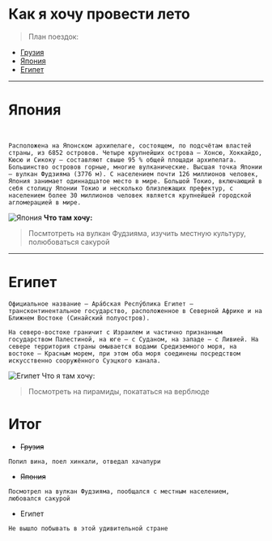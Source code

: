 # Как я хочу провести лето

>План поездок:
* [Грузия](#грузия)
* [Япония](#япония)
* [Египет](#египет)
---

# __Япония__
```


Расположена на Японском архипелаге, состоящем, по подсчётам властей страны, из 6852 островов. Четыре крупнейших острова — Хонсю, Хоккайдо, Кюсю и Сикоку — составляют свыше 95 % общей площади архипелага. Большинство островов горные, многие вулканические. Высшая точка Японии — вулкан Фудзияма (3776 м). С населением почти 126 миллионов человек, Япония занимает одиннадцатое место в мире. Большой Токио, включающий в себя столицу Японии Токио и несколько близлежащих префектур, с населением более 30 миллионов человек является крупнейшей городской агломерацией в мире.
```

![Япония](https://todaykhv.ru/upload/resized/83c/83c84e2e226fc267bd87db29581ede75.jpg)
__Что там хочу:__
> Посмтотреть на вулкан Фудзияма, изучить местную культуру, полюбоваться сакурой
---
# Египет
```
Официальное название — Ара́бская Респу́блика Египет — трансконтинентальное государство, расположенное в Северной Африке и на Ближнем Востоке (Синайский полуостров).

На северо-востоке граничит с Израилем и частично признанным государством Палестиной, на юге — с Суданом, на западе — с Ливией. На севере территория страны омывается водами Средиземного моря, на востоке — Красным морем, при этом оба моря соединены посредством искусственно сооружённого Суэцкого канала.
```
![Египет](https://kidpassage.com/images/publications/chto-brat-s-soboy-v-egipet-k-s-umom/cover_original.jpeg)
Что я там хочу:
> Посмотреть на пирамиды, покататься на верблюде
# Итог
* ~~Грузия~~
```
Попил вина, поел хинкали, отведал хачапури
```
* ~~Япония~~
```
Посмотрел на вулкан Фудзияма, пообщался с местным населением, любовался сакурой
```
* Египет
```
Не вышло побывать в этой удивительной стране
```
